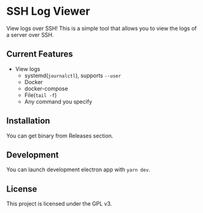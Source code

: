# SSH Log Viewer

View logs over SSH! This is a simple tool that allows you to view the logs of a server over SSH.

## Current Features

- View logs
  - systemd(`journalctl`), supports `--user`
  - Docker
  - docker-compose
  - File(`tail -f`)
  - Any command you specify

## Installation

You can get binary from Releases section.

## Development

You can launch development electron app with `yarn dev`.

## License

This project is licensed under the GPL v3.
